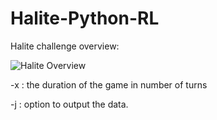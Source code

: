 # Halite-Python-RL

Halite challenge overview:

![Halite Overview](https://media.giphy.com/media/xT9IgGmI0NQFFEL3jO/giphy.gif)

-x : the duration of the game in number of turns

-j : option to output the data.